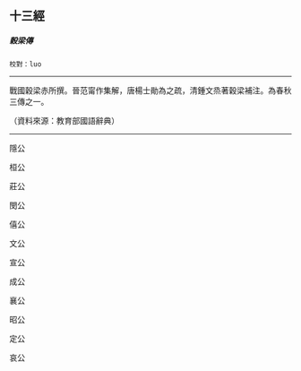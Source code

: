 

## 十三經

##### 穀梁傳
`校對：luo`

* * *

戰國穀梁赤所撰。晉范甯作集解，唐楊士勛為之疏，清鍾文烝著穀梁補注。為春秋三傳之一。

（資料來源：教育部國語辭典）

* * *

隱公

桓公

莊公

閔公

僖公

文公

宣公

成公

襄公

昭公

定公

哀公

